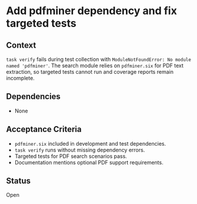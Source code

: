 # Add pdfminer dependency and fix targeted tests

## Context
`task verify` fails during test collection with
`ModuleNotFoundError: No module named 'pdfminer'`. The search module relies on
`pdfminer.six` for PDF text extraction, so targeted tests cannot run and
coverage reports remain incomplete.

## Dependencies
- None

## Acceptance Criteria
- `pdfminer.six` included in development and test dependencies.
- `task verify` runs without missing dependency errors.
- Targeted tests for PDF search scenarios pass.
- Documentation mentions optional PDF support requirements.

## Status
Open
